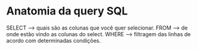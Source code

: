 # Anatomia da query SQL

SELECT --> quais são as colunas que você quer selecionar.
FROM --> de onde estão vindo as colunas do select.
WHERE --> filtragem das linhas de acordo com determinadas condições.

